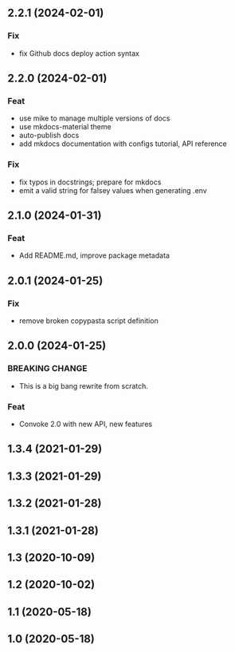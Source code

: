 ## 2.2.1 (2024-02-01)

### Fix

- fix Github docs deploy action syntax

## 2.2.0 (2024-02-01)

### Feat

- use mike to manage multiple versions of docs
- use mkdocs-material theme
- auto-publish docs
- add mkdocs documentation with configs tutorial, API reference

### Fix

- fix typos in docstrings; prepare for mkdocs
- emit a valid string for falsey values when generating .env

## 2.1.0 (2024-01-31)

### Feat

- Add README.md, improve package metadata

## 2.0.1 (2024-01-25)

### Fix

- remove broken copypasta script definition

## 2.0.0 (2024-01-25)

### BREAKING CHANGE

- This is a big bang rewrite from scratch.

### Feat

- Convoke 2.0 with new API, new features

## 1.3.4 (2021-01-29)

## 1.3.3 (2021-01-29)

## 1.3.2 (2021-01-28)

## 1.3.1 (2021-01-28)

## 1.3 (2020-10-09)

## 1.2 (2020-10-02)

## 1.1 (2020-05-18)

## 1.0 (2020-05-18)
